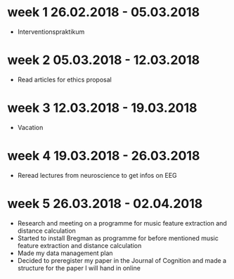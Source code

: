 # week 1 26.02.2018 - 05.03.2018
- Interventionspraktikum

# week 2 05.03.2018 - 12.03.2018
- Read articles for ethics proposal

# week 3 12.03.2018 - 19.03.2018
- Vacation

# week 4 19.03.2018 - 26.03.2018
- Reread lectures from neuroscience to get infos on EEG

# week 5 26.03.2018 - 02.04.2018
- Research and meeting on a programme for music feature extraction and distance calculation
- Started to install Bregman as programme for before mentioned music feature extraction and distance calculation
- Made my data management plan 
- Decided to preregister my paper in the Journal of Cognition and made a structure for the paper I will hand in online
